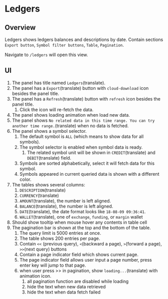 # Ledgers

## Overview

Ledgers shows ledgers balances and descriptions by date. Contain sections `Export button`, `Symbol filter buttons`, `Table`, `Pagination`.

Navigate to `/ledgers` will open this view.

## UI

1. The panel has title named `Ledgers`(translate).
1. The panel has a `Export`(translate) button with `cloud-download` icon besides the panel title.
1. The panel has a `Refresh`(translate) button with `refresh` icon besides the panel title.
    1. Click the icon will re-fetch the data.
1. The panel shows loading animation when load new data.
1. The panel shows `No related data in this time range. You can try another time range.`(translate) when no data is fetched.
1. The panel shows a symbol selector.
    1. The default symbol is `ALL` (which means to show data for all symbols).
    1. The symbol selector is enabled when symbol data is ready.
        1. The related symbol unit will be shown in `CREDIT`(translate) and `DEBIT`(translate) field.
    1. Symbols are sorted alphabetically, select it will fetch data for this symbol.
    1. Symbols appeared in current queried data is shown with a different color.
1. The tables shows several columns:
    1. `DESCRIPTION`(translate)
    1. `CURRENCY`(translate)
    1. `AMOUNT`(translate), the number is left aligned.
    1. `BALANCE`(translate), the number is left aligned.
    1. `DATE`(translate), the date format looks like `18-08-09 09:36:41`.
    1. `WALLET`(translate), one of `exchange`, `funding`, or `margin` wallet
1. Should show tooltip when mouse hover any contents in table cell
1. The pagination bar is shown at the top and the bottom of the table.
    1. The query limit is 5000 entries at once.
    1. The table shows 200 entries per page.
    1. Contain `<<` (previous query), `<`(backward a page), `>`(forward a page), `>>`(next query) buttons
    1. Contain a page indicator field which shows current page.
    1. The page indicator field allows user input a page number, press enter key will jump to that  page.
    1. when user press >> in pagination, show `loading...`(translate) with animation icon.
        1. all pagination function are disabled while loading
        1. hide the text when new data retrieved
        1. hide the text when data fetch failed
